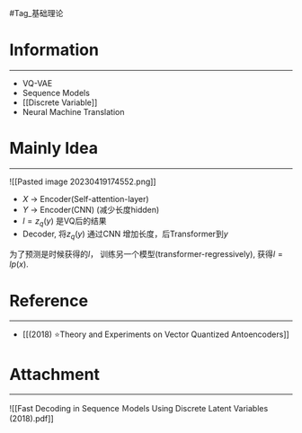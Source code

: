 #Tag_基础理论 
# Information
---
- VQ-VAE
- Sequence Models
- [[Discrete Variable]]
- Neural Machine Translation
# Mainly Idea
---
![[Pasted image 20230419174552.png]]
- $X$ → Encoder(Self-attention-layer)
- $Y$ → Encoder(CNN) (减少长度hidden)
- $l=z_q(y)$ 是VQ后的结果
- Decoder, 将$z_q(y)$ 通过CNN 增加长度，后Transformer到$y$

为了预测是时候获得的$l$， 训练另一个模型(transformer-regressively), 获得$l=lp(x)$.


# Reference
---
- [[(2018) ⭐Theory and Experiments on Vector Quantized Antoencoders]]

# Attachment
---
![[Fast Decoding in Sequence Ｍodels Using Discrete Latent Variables (2018).pdf]]